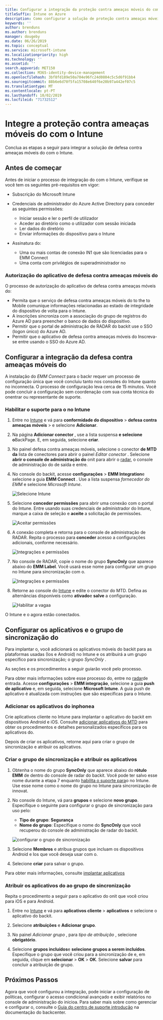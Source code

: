 ```yaml
---
title: Configurar a integração da proteção contra ameaças móveis do com o Intune
titleSuffix: Intune on Azure
description: Como configurar a solução de proteção contra ameaças móveis do enbackupa com Microsoft Intune para controlar o acesso de dispositivos móveis aos seus recursos corporativos.
keywords: ''
author: brenduns
ms.author: brenduns
manager: dougeby
ms.date: 06/26/2019
ms.topic: conceptual
ms.service: microsoft-intune
ms.localizationpriority: high
ms.technology: ''
ms.assetid: ''
search.appverid: MET150
ms.collection: M365-identity-device-management
ms.openlocfilehash: 3bf8fd189e50a704e96fc24d0804c5c5d6f91bb4
ms.sourcegitcommit: 88b6e6d70f5fa15708e640f6e20b97a442ef07c5
ms.translationtype: MT
ms.contentlocale: pt-PT
ms.lasthandoff: 10/02/2019
ms.locfileid: "71732512"
---
```

# <a name="integrate-wandera-mobile-threat-protection-with-intune"></a>Integre a proteção contra ameaças móveis do com o Intune  

Conclua as etapas a seguir para integrar a solução de defesa contra ameaças móveis do com o Intune.  

## <a name="before-you-begin"></a>Antes de começar  

Antes de iniciar o processo de integração do com o Intune, verifique se você tem os seguintes pré-requisitos em vigor:
- Subscrição do Microsoft Intune  
- Credenciais de administrador do Azure Active Directory para conceder as seguintes permissões:  
  - Iniciar sessão e ler o perfil de utilizador  
  - Aceder ao diretório como o utilizador com sessão iniciada  
  - Ler dados do diretório  
  - Enviar informações do dispositivo para o Intune  

- Assinatura do:
  - Uma ou mais contas de conexão IN1 que são licenciadas para o EMM Connect  
  - Uma conta com privilégios de superadministrador no  
 
### <a name="wandera-mobile-threat-defense-app-authorization"></a>Autorização do aplicativo de defesa contra ameaças móveis do  

O processo de autorização do aplicativo de defesa contra ameaças móveis do:  
- Permita que o serviço de defesa contra ameaças móveis do to the to Mobile comunique informações relacionadas ao estado de integridade do dispositivo de volta para o Intune.  
- A inscrições sincroniza com a associação do grupo de registros do Azure AD para preencher o banco de dados do dispositivo.  
- Permitir que o portal de administração de RADAR do backit use o SSO (logon único) do Azure AD.  
- Permitir que o aplicativo de defesa contra ameaças móveis do Inscreva-se entre usando o SSO do Azure AD.  


## <a name="set-up-wandera-mobile-threat-defense-integration"></a>Configurar a integração da defesa contra ameaças móveis do  
A instalação do *EMM Connect* para o backr requer um processo de configuração única que você concluiu tanto nos consoles do Intune quanto no inconnecta. O processo de configuração leva cerca de 15 minutos. Você pode concluir a configuração sem coordenação com sua conta técnica do onentrar ou representante de suporte.  

### <a name="enable-support-for-wandera-in-intune"></a>Habilitar o suporte para o no Intune
1. Entre no [Intune](https://go.microsoft.com/fwlink/?linkid=2090973) e vá para **conformidade do dispositivo** > **defesa contra ameaças móveis** > e selecione **Adicionar**.

2. Na página **Adicionar conector** , use a lista suspensa **e selecione o**BackPage. E, em seguida, selecione **criar**.  

3. No painel defesa contra ameaças móveis, selecione o conector **de MTD da** lista de conectores para abrir o painel *Editar conector* . Selecione **abrir o console de administração do** onit para abrir o [radar](https://radar.wandera.com/login), o console de administração do de saída e entre. 

4. No console do backit, acesse **configurações** > **EMM Integration**e selecione a guia **EMM Connect** . Use a lista suspensa *fornecedor do EMM* e selecione *Microsoft Intune*.

   ![Selecione Intune](./media/wandera-mtd-connector-integration/set-up-intune-in-radar.png)

5. Selecione **conceder permissões** para abrir uma conexão com o portal do Intune. Entre usando suas credenciais de administrador do Intune, marque a caixa de seleção e **aceite** a solicitação de permissões.  

   ![Aceitar permissões](./media/wandera-mtd-connector-integration/permissions.png) 

6. A conexão completa e retorna para o console de administração de RADAR. Repita o processo para **conceder** acesso a configurações adicionais, conforme necessário.  

   ![Integrações e permissões](./media/wandera-mtd-connector-integration/integrations-and-permissions.png) 

7. No console de RADAR, copie o nome do grupo **SyncOnly** que aparece abaixo do **EMM Label**. Você usará esse nome para configurar um grupo no Intune para sincronização com o.

   ![Integrações e permissões](./media/wandera-mtd-connector-integration/sync-group-name.png) 

8. Retorne ao console do [Intune](https://go.microsoft.com/fwlink/?linkid=2090973) e edite o conector do MTD. Defina as alternâncias disponíveis como **ativado**e **salve** a configuração.  

   ![Habilitar a vagaa](./media/wandera-mtd-connector-integration/enable-wandera.png) 

O Intune e o agora estão conectados.  

## <a name="configure-the-wandera-applications-and-synchronization-group"></a>Configurar os aplicativos e o grupo de sincronização do  
Para implantar o, você adicionará os aplicativos móveis do backit para as plataformas usadas (Ios e Android) no Intune e os atribuirá a um grupo específico para sincronização; o grupo *SyncOnly* . 

As seções e os procedimentos a seguir guiarão você pelo processo.

Para obter mais informações sobre esse processo do, entre no [radar](https://radar.wandera.com/login)de entrada. Acesse **configurações** > **EMM integração**, selecione a guia **push de aplicativo** e, em seguida, selecione **Microsoft Intune**. A guia push de aplicativo é atualizada com instruções que são específicas para o Intune.  

### <a name="add-the-wandera-apps"></a>Adicionar os aplicativos do inphonea  
Crie aplicativos cliente no Intune para implantar o aplicativo do backit em dispositivos Android e iOS. Consulte [adicionar aplicativos do MTD](mtd-apps-ios-app-configuration-policy-add-assign.md) para obter os procedimentos e detalhes personalizados específicos para os aplicativos do.  

Depois de criar os aplicativos, retorne aqui para criar o grupo de sincronização e atribuir os aplicativos.  


### <a name="create-the-synchronization-group-and-assign-the-apps"></a>Criar o grupo de sincronização e atribuir os aplicativos

1. Obtenha o nome do grupo **SyncOnly** que aparece abaixo do **rótulo EMM** de dentro do console de radar do backit. Você pode ter salvo esse nome durante a etapa 7 enquanto [habilita o suporte para](#enable-support-for-wandera-in-intune)o no Intune. Use esse nome como o nome do grupo no Intune para sincronização de innovat.  

2. No console do Intune, vá para **grupos** e selecione **novo grupo**. Especifique o seguinte para configurar o grupo de sincronização para uso pelo:
   - **Tipo de grupo**: **Segurança**
   - **Nome do grupo**: Especifique o nome do **SyncOnly** que você recuperou do console de administração de radar do backit.

   ![configurar o grupo de sincronização](./media/wandera-mtd-connector-integration/configure-sync-group.png)

3. Selecione **Membros** e atribua grupos que incluam os dispositivos Android e Ios que você deseja usar com o.

4. Selecione **criar** para salvar o grupo.

Para obter mais informações, consulte [implantar aplicativos](../apps/apps-deploy.md)

### <a name="assign-the-wandera-apps-to-the-synchronization-group"></a>Atribuir os aplicativos do ao grupo de sincronização  
Repita o procedimento a seguir para o aplicativo do onit que você criou para iOS e para Android.

1. Entre no [Intune](https://go.microsoft.com/fwlink/?linkid=2090973) e vá para **aplicativos cliente** > **aplicativos** e selecione o aplicativo do backit.  

2. Selecione **atribuições** e **Adicionar grupo**.  

3. No painel *Adicionar grupo* , para *tipo de atribuição* , selecione **obrigatório**.

4. Selecione **grupos incluídos**e **selecione grupos a serem incluídos**. Especifique o grupo que você criou para a sincronização de e, em seguida, clique em **selecionar** > **OK** > **OK**. Selecione **salvar** para concluir a atribuição de grupo.  
 

## <a name="next-steps"></a>Próximos Passos  
Agora que você configurou a integração, pode iniciar a configuração de políticas, configurar o acesso condicional avançado e exibir relatórios no console de administração do inicioa. Para saber mais sobre como gerenciar e configurar o, consulte o [Guia do centro de suporte introdução](https://radar.wandera.com/?return_to=https://wandera.force.com/Customer/s/getting-started) na documentação do backcenter.  
 